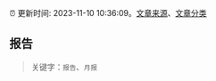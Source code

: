:alarm_clock: 更新时间: 2023-11-10 10:36:09。[文章来源](/README.md)、[文章分类](/TAGS.md)

## 报告


> 关键字：`报告`、`月报`



